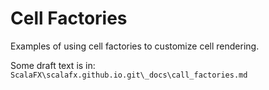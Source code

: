Cell Factories
==============

Examples of using cell factories to customize cell rendering.

Some draft text is in: `ScalaFX\scalafx.github.io.git\_docs\call_factories.md`
